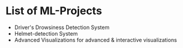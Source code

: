 # List of ML-Projects

- Driver's Drowsiness Detection System
- Helmet-detection System
- Advanced Visualizations for advanced & interactive visualizations
